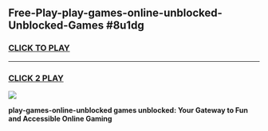 
## Free-Play-play-games-online-unblocked-Unblocked-Games #8u1dg
<h3>
<a href="https://news.freeplayer.one?title=play-games-online-unblocked&ref=8M">CLICK TO PLAY</a></h3>
<hr>

<h3>
<a href="https://news.freeplayer.one?title=play-games-online-unblocked&ref=8M">CLICK 2 PLAY</a>
  
</h3>

<a href="https://news.freeplayer.one?title=play-games-online-unblocked&ref=8M"><img src="https://clearcache.store/games.png"></a>


**play-games-online-unblocked games unblocked: Your Gateway to Fun and Accessible Online Gaming**
